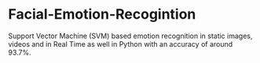 # Facial-Emotion-Recogintion
Support Vector Machine (SVM) based emotion recognition in static images, videos and in Real Time as well in Python with an accuracy of around 93.7%.
